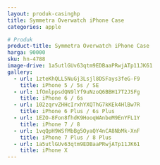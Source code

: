 ```yaml
---
layout: produk-casinghp
title: Symmetra Overwatch iPhone Case
categories: apple

# Produk
product-title: Symmetra Overwatch iPhone Case
harga: 90000
sku: hn-4788
image-drive: 1a5utlGUv63qtm9EDBaaPRwjATp11JK61
gallery:
  - url: 1zteKhQLL5NuGj3Lsjl8DSFays3feG-F9
    title: iPhone 5 / 5s / SE
  - url: 1fOmlppsdQN9lYf9uNzoQ6BBH17T2JSFg
    title: iPhone 6 / 6s
  - url: 102zqrvZHHcIrxhYXQThG7kKEk4HlBw7R
    title: iPhone 6 Plus / 6s Plus
  - url: 1EZO-8Fon8fhdK9HooqWAnbeM9EnYFL1Y
    title: iPhone 7 / 8
  - url: 1vqQpH9WSfMbBg5OyaQY4nCA8NbMk-XnF
    title: iPhone 7 Plus / 8 Plus
  - url: 1a5utlGUv63qtm9EDBaaPRwjATp11JK61
    title: iPhone X
---
```

